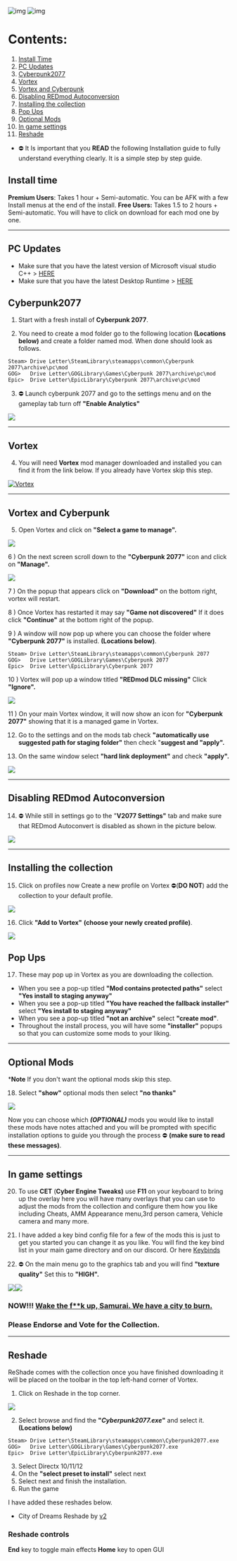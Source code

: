![img](https://s11.gifyu.com/images/Cuty-od-Dreams-Logo-YellowUP.png)
![img](https://i.imgur.com/JyLQDVe.png)

# Contents:
1) [Install Time](#install-time)
2) [PC Updates](#pc-Updates)
3) [Cyberpunk2077](#cyberpunk2077)
4) [Vortex](#vortex)
5) [Vortex and Cyberpunk](#vortex-and-cyberpunk)
6) [Disabling REDmod Autoconversion](#disabling-redmod-autoconversion)
7) [Installing the collection](#installing-the-collection)
8) [Pop Ups](#pop-ups)
9) [Optional Mods](#optional-mods)
10) [In game settings](#in-game-settings)
11) [Reshade](#reshade)

- ⛔ It Is important that you **READ** the following Installation guide to fully understand everything clearly. It is a simple step by step guide.

## Install time

**Premium Users**: Takes 1 hour + Semi-automatic. You can be AFK with a few Install menus at the end of the install.
**Free Users:** Takes 1.5 to 2 hours + Semi-automatic. You will have to click on download for each mod one by one.

---

## PC Updates

- Make sure that you have the latest version of Microsoft visual studio C++ > [HERE](https://aka.ms/vs/17/release/vc_redist.x64.exe)
- Make sure that you have the latest Desktop Runtime > [HERE](https://dotnet.microsoft.com/en-us/download/dotnet/thank-you/runtime-desktop-7.0.3-windows-x64-installer)

## Cyberpunk2077

1) Start with a fresh install of **Cyberpunk 2077**.

2) You need to create a mod folder go to the following location **(Locations below)** and create a folder named mod. When done should look as follows.

```
Steam> Drive Letter\SteamLibrary\steamapps\common\Cyberpunk 2077\archive\pc\mod
GOG>   Drive Letter\GOGLibrary\Games\Cyberpunk 2077\archive\pc\mod
Epic>  Drive Letter\EpicLibrary\Cyberpunk 2077\archive\pc\mod
```

3) ⛔ Launch cyberpunk 2077 and go to the settings menu and on the gameplay tab turn off **"Enable Analytics"**

![](https://s12.gifyu.com/images/Analytics.jpg)

---

## Vortex

4) You will need **Vortex** mod manager downloaded and installed you can find it from the link below. If you already have Vortex skip this step.

[![Vortex](https://i.imgur.com/xXhkzvj.png)](https://www.nexusmods.com/site/mods/1 "Vortex page")

---

## Vortex and Cyberpunk

5) Open Vortex and click on **"Select a game to manage".**

![](https://s12.gifyu.com/images/Select-a-game-to-managed.jpg)

6 ) On the next screen scroll down to the **"Cyberpunk 2077"** icon and click on **"Manage".**

![](https://s12.gifyu.com/images/Untitled99ac613c165d0e14.jpg)

7 ) On the popup that appears click on **"Download"** on the bottom right, vortex will restart.

8 ) Once Vortex has restarted it may say **"Game not discovered"** If it does click **"Continue"** at the bottom right of the popup.

9 ) A window will now pop up where you can choose the folder where  **"Cyberpunk 2077"** is installed. **(Locations below)**.

```
Steam> Drive Letter\SteamLibrary\steamapps\common\Cyberpunk 2077
GOG>   Drive Letter\GOGLibrary\Games\Cyberpunk 2077
Epic>  Drive Letter\EpicLibrary\Cyberpunk 2077
```

10 ) Vortex will pop up a window titled **"REDmod DLC missing"** Click **"Ignore".**

![](https://s12.gifyu.com/images/Redmod-Missing.jpg)

11 ) On your main Vortex window, it will now show an icon for **"Cyberpunk 2077"** showing that it is a managed game in Vortex.

12) Go to the settings and on the mods tab check **"automatically use suggested path for staging folder"** then check "**suggest and "apply".**

13) On the same window select **"hard link deployment"**  and check **"apply".**

![](https://s11.gifyu.com/images/Untitledef56ac4a42e1f37d.jpg)

---

## Disabling REDmod Autoconversion

14) ⛔ While still in settings go to the "**V2077 Settings"** tab and make sure that REDmod Autoconvert is disabled as shown in the picture below.

![](https://s11.gifyu.com/images/Untitle44d.jpg)

---

## Installing the collection

15) Click on profiles now Create a new profile on Vortex ⛔(**DO NOT**) add the collection to your default profile.

![](https://s12.gifyu.com/images/Screenshot-2023-04-17-115745.png)

16) Click **"Add to Vortex"** **(choose your newly created profile)**.

![](https://s12.gifyu.com/images/Untitled1.png)

## Pop Ups

17) These may pop up in Vortex as you are downloading the collection.

- When you see a pop-up titled **"Mod contains protected paths"** select **"Yes install to staging anyway"**
- When you see a pop-up titled **"You have reached the fallback installer"** select **"Yes install to staging anyway"**
- When you see a pop-up titled **"not an archive"** select **"create mod"**.
- Throughout the install process, you will have some **"installer"** popups so that you can customize some mods to your liking.  

---

## Optional Mods

***Note** If you don't want the optional mods skip this step.

18) Select **"show"** optional mods then select **"no thanks"**

![](https://s11.gifyu.com/images/Optinal.jpg)

Now you can choose which ***(OPTIONAL)***  mods you would like to install these mods have notes attached and you will be prompted with specific installation options to guide you through the process ⛔ **(make sure to read these messages)**.

---

## In game settings

20) To use **CET** (**Cyber Engine Tweaks)** use **F11** on your keyboard to bring up the overlay here you will have many overlays that you can use to adjust the mods from the collection and configure them how you like including Cheats, AMM Appearance menu,3rd person camera, Vehicle camera and many more.

21) I have added a key bind config file for a few of the mods this is just to get you started you can change it as you like. You will find the key bind list in your main game directory and on our discord. Or here [Keybinds](https://github.com/MRGHIA88V2/City-of-Dreams/blob/f4b254dc31b142ce6e733cf321e1f28b218a3d1c/Keybinds.md)

22) ⛔ On the main menu go to the graphics tab and you will find **"texture quality"** Set this to **"HIGH".**

![]([img]https://i.imgur.com/bbBpLg8.png[/img])![](https://i.imgur.com/bbBpLg8.png)

### NOW!!! [Wake the f**k up, Samurai. We have a city to burn.](https://)   

### Please Endorse and Vote for the Collection.

---

## Reshade

ReShade comes with the collection once you have finished downloading it will be placed on the toolbar in the top left-hand corner of Vortex.

1) Click on Reshade in the top corner.

![](https://s11.gifyu.com/images/Reshade994ca6dfeae6e8e5.jpg)

2) Select browse and find the **"*Cyberpunk2077.exe*"** and select it. **(Locations below)**

```
Steam> Drive Letter\SteamLibrary\steamapps\common\Cyberpunk2077.exe
GOG>   Drive Letter\GOGLibrary\Games\Cyberpunk2077.exe
Epic>  Drive Letter\EpicLibrary\Cyberpunk2077.exe  
```

3) Select Directx 10/11/12
4) On the **"select preset to install"** select next
5) Select next and finish the installation.
6) Run the game

I have added these reshades below.

- City of Dreams Reshade by [v2](https://www.nexusmods.com/hogwartslegacy/users/123334373)

### **Reshade controls**

**End** key to toggle main effects
**Home** key to open GUI
